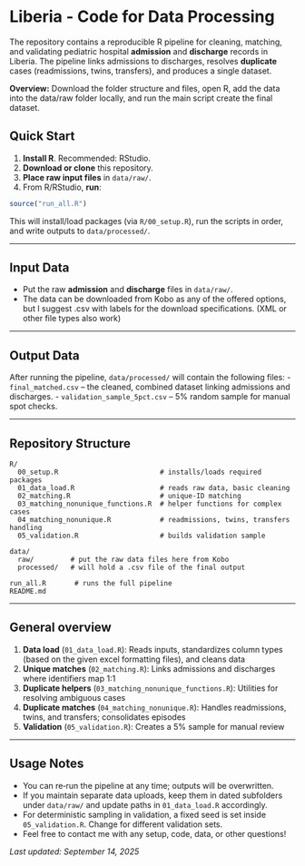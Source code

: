 # Liberia - Code for Data Processing

The repository contains a reproducible R pipeline for cleaning, matching, and validating pediatric hospital **admission** and **discharge** records in Liberia. The pipeline links admissions to discharges, resolves **duplicate** cases (readmissions, twins, transfers), and produces a single dataset.

**Overview:** Download the folder structure and files, open R, add the data into the data/raw folder locally, and run the main script create the final dataset.

## Quick Start

1.  **Install R**. Recommended: RStudio.
2.  **Download or clone** this repository.
3.  **Place raw input files** in `data/raw/`.
4.  From R/RStudio, **run**:

``` r
source("run_all.R")
```
This will install/load packages (via `R/00_setup.R`), run the scripts in
order, and write outputs to `data/processed/`.

------------------------------------------------------------------------

## Input Data

-   Put the raw **admission** and **discharge** files in `data/raw/`.
-   The data can be downloaded from Kobo as any of the offered options, but I suggest .csv with labels for the download specifications. (XML or other file types also work)

------------------------------------------------------------------------

## Output Data

After running the pipeline, `data/processed/` will contain the following files: - `final_matched.csv` – the cleaned, combined dataset linking admissions and discharges. - `validation_sample_5pct.csv` – 5% random sample for manual spot checks.

------------------------------------------------------------------------

## Repository Structure

```         
R/
  00_setup.R                         # installs/loads required packages
  01_data_load.R                     # reads raw data, basic cleaning
  02_matching.R                      # unique-ID matching
  03_matching_nonunique_functions.R  # helper functions for complex cases
  04_matching_nonunique.R            # readmissions, twins, transfers handling
  05_validation.R                    # builds validation sample

data/
  raw/         # put the raw data files here from Kobo
  processed/   # will hold a .csv file of the final output

run_all.R       # runs the full pipeline
README.md
```

------------------------------------------------------------------------

## General overview

1.  **Data load** (`01_data_load.R`): Reads inputs, standardizes column types (based on the given excel formatting files), and cleans data
2.  **Unique matches** (`02_matching.R`): Links admissions and discharges where identifiers map 1:1
3.  **Duplicate helpers** (`03_matching_nonunique_functions.R`): Utilities for resolving ambiguous cases
4.  **Duplicate matches** (`04_matching_nonunique.R`): Handles readmissions, twins, and transfers; consolidates episodes
5.  **Validation** (`05_validation.R`): Creates a 5% sample for manual review

------------------------------------------------------------------------

## Usage Notes

-   You can re‑run the pipeline at any time; outputs will be overwritten.
-   If you maintain separate data uploads, keep them in dated subfolders under `data/raw/` and update paths in `01_data_load.R` accordingly.
-   For deterministic sampling in validation, a fixed seed is set inside `05_validation.R`. Change for different validation sets.
-   Feel free to contact me with any setup, code, data, or other questions!
  
*Last updated: September 14, 2025*
